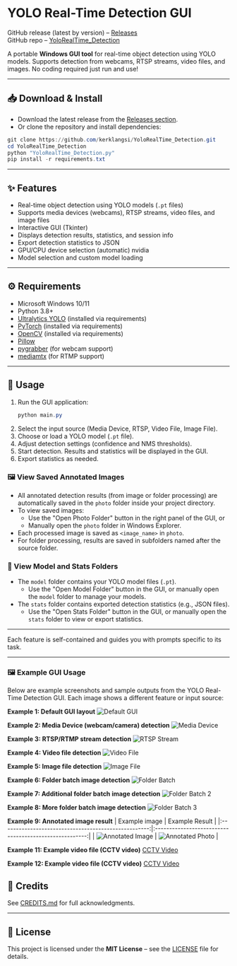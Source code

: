 
# YOLO Real-Time Detection GUI

GitHub release (latest by version) – [Releases](https://github.com/kerklangsi/YoloRealTime_Detection/releases)  
GitHub repo – [YoloRealTime_Detection](https://github.com/kerklangsi/YoloRealTime_Detection)

A portable **Windows GUI tool** for real-time object detection using YOLO models. Supports detection from webcams, RTSP streams, video files, and images. No coding required just run and use!

---

## 📥 Download & Install

* Download the latest release from the [Releases section](https://github.com/kerklangsi/YoloRealTime_Detection/releases).
* Or clone the repository and install dependencies:

```powershell
git clone https://github.com/kerklangsi/YoloRealTime_Detection.git
cd YoloRealTime_Detection
python "YoloRealTime_Detection.py"
pip install -r requirements.txt
```

---

## ✨ Features

- Real-time object detection using YOLO models (`.pt` files)
- Supports media devices (webcams), RTSP streams, video files, and image files
- Interactive GUI (Tkinter)
- Displays detection results, statistics, and session info
- Export detection statistics to JSON
- GPU/CPU device selection (automatic) nvidia 
- Model selection and custom model loading

---

## ⚙ Requirements

- Microsoft Windows 10/11
- Python 3.8+
- [Ultralytics YOLO](https://github.com/ultralytics/ultralytics) (installed via requirements)
- [PyTorch](https://pytorch.org/) (installed via requirements)
- [OpenCV](https://opencv.org/) (installed via requirements)
- [Pillow](https://python-pillow.org/)
- [pygrabber](https://pypi.org/project/pygrabber/) (for webcam support)
- [mediamtx](https://github.com/mediamtx/mediamtx) (for RTMP support)

---

## 📖 Usage

1. Run the GUI application:
   ```powershell
   python main.py
   ```
2. Select the input source (Media Device, RTSP, Video File, Image File).
3. Choose or load a YOLO model (`.pt` file).
4. Adjust detection settings (confidence and NMS thresholds).
5. Start detection. Results and statistics will be displayed in the GUI.
6. Export statistics as needed.

### 🖼 View Saved Annotated Images

* All annotated detection results (from image or folder processing) are automatically saved in the `photo` folder inside your project directory.
* To view saved images:
  - Use the "Open Photo Folder" button in the right panel of the GUI, or
  - Manually open the `photo` folder in Windows Explorer.
* Each processed image is saved as `<image_name>` in `photo`.
* For folder processing, results are saved in subfolders named after the source folder.

### 📁 View Model and Stats Folders

* The `model` folder contains your YOLO model files (`.pt`).
  - Use the "Open Model Folder" button in the GUI, or manually open the `model` folder to manage your models.
* The `stats` folder contains exported detection statistics (e.g., JSON files).
  - Use the "Open Stats Folder" button in the GUI, or manually open the `stats` folder to view or export statistics.

---

Each feature is self-contained and guides you with prompts specific to its task.

---


### 🖼 Example GUI Usage


Below are example screenshots and sample outputs from the YOLO Real-Time Detection GUI. Each image shows a different feature or input source:

**Example 1: Default GUI layout**
![Default GUI](https://github.com/kerklangsi/YoloRealTime_Detection/blob/main/example/GUI/example_1.png?raw=true)

**Example 2: Media Device (webcam/camera) detection**
![Media Device](https://github.com/kerklangsi/YoloRealTime_Detection/blob/main/example/GUI/example_2.png?raw=true)

**Example 3: RTSP/RTMP stream detection**
![RTSP Stream](https://github.com/kerklangsi/YoloRealTime_Detection/blob/main/example/GUI/example_3.png?raw=true)

**Example 4: Video file detection**
![Video File](https://github.com/kerklangsi/YoloRealTime_Detection/blob/main/example/GUI/example_4.png?raw=true)

**Example 5: Image file detection**
![Image File](https://github.com/kerklangsi/YoloRealTime_Detection/blob/main/example/GUI/example_5.png?raw=true)

**Example 6: Folder batch image detection**
![Folder Batch](https://github.com/kerklangsi/YoloRealTime_Detection/blob/main/example/GUI/example_6.png?raw=true)

**Example 7: Additional folder batch image detection**
![Folder Batch 2](https://github.com/kerklangsi/YoloRealTime_Detection/blob/main/example/GUI/example_6.png?raw=true)

**Example 8: More folder batch image detection**
![Folder Batch 3](https://github.com/kerklangsi/YoloRealTime_Detection/blob/main/example/GUI/example_6.png?raw=true)

**Example 9: Annotated image result**
| Example image | Example Result |
|:----------------------------------------------------:|:------------------------------------------------------:|
| ![Annotated Image](https://github.com/kerklangsi/YoloRealTime_Detection/blob/main/example/Image/CCTV%20video_0004.png?raw=true) | ![Annotated Photo](https://github.com/kerklangsi/YoloRealTime_Detection/blob/main/photo/Image/CCTV%20video_0004.png?raw=true) |

**Example 11: Example video file (CCTV video)**
[CCTV Video](https://raw.githubusercontent.com/kerklangsi/YoloRealTime_Detection/refs/heads/main/example/Video/CCTV%20video.mp4?raw=true)

**Example 12: Example video file (CCTV video)**
[CCTV Video](https://raw.githubusercontent.com/kerklangsi/YoloRealTime_Detection/refs/heads/main/example/Video/CCTV%20video.mp4?raw=true)

## 🙌 Credits

See [CREDITS.md](CREDITS.md) for full acknowledgments.

---

## 📜 License

This project is licensed under the **MIT License** – see the [LICENSE](LICENSE) file for details.